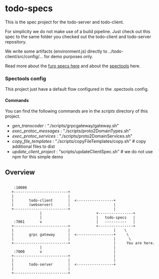 # todo-specs

This is the spec project for the todo-server and todo-client.

For simplicity we do not make use of a build pipeline. Just check out this spec to the same folder you checked out the todo-client and todo-server repository. 

We write some artifacts (environment.js) directly to ../todo-client/src/config/... for demo purposes only. 
 
Read more about the [furo specs here](https://fidl.furo.pro/) and about the [spectools](https://spectools.furo.pro/) here.

### Spectools config
This project just have a default flow configured in the .spectools config.

#### Commands
You can find the following commands are in the *scripts* directory of this project.

- *gen_transcoder* : "./scripts/grpcgateway/gateway.sh"
- *exec_protoc_messages* : "./scripts/proto2DomainTypes.sh"
- *exec_protoc_services* : "./scripts/proto2DomainServices.sh"
- *copy_file_templates* : "./scripts/copyFileTemplates/copy.sh" # copy additional files to dist
- *update_client_project* : "scripts/updateClientSpec.sh" # we do not use npm for this simple demo


## Overview


```

    :10000
   +-------------------------+
   |                         |
   |       todo-client       |  <-----------------+
   |       (webserver)       |                    |
   +-------------------------+                    |
                |                         +----------------+
                |                         |   todo-specs   |
    :7001       v                         |   ----------   |
   +-------------------------+            +----------------+
   |                         |                    |    \
   |       grpc gateway      |  <-----------------+     \
   |                         |                    |      \
   +-------------------------+                    |     You are here.
                |                                 |
    :7000       v                                 |
   +-------------------------+                    |
   |                         |                    |
   |       todo-server       |  <-----------------+
   |                         |
   +-------------------------+



```
